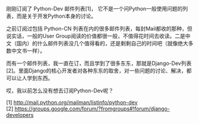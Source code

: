 刚刚订阅了 Python-Dev 邮件列表[1]， 它不是一个问Python一般使用问题的列表，而是关于开发Python本身的讨论。

之前订阅过包括 Python-CN 列表在内的很多邮件列表，每封Mail都收的那种，但说实话，一般的User Group阅读的价值都很一般，不值得花时间去收读。二是中文（国内）的什么邮件列表没几个值得看的，还是剩剩自己的时间吧（就像绝大多数中文书一样）。

而有一个邮件列表，我一直在订，而且学到了很多东东，那就是Django-Dev列表[2]。里面Django的核心开发者对各种东东的取舍，对一些问题的讨论、解决，都可以让人学到东西。

哎，我以前怎么没有想去订阅Python-Dev呢？

[1] <http://mail.python.org/mailman/listinfo/python-dev>  
[2] <https://groups.google.com/forum/?fromgroups#!forum/django-developers>